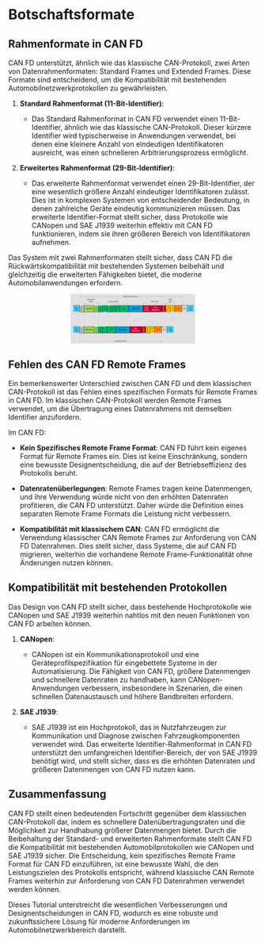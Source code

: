 # Botschaftsformate

## Rahmenformate in CAN FD

CAN FD unterstützt, ähnlich wie das klassische CAN-Protokoll, zwei Arten von Datenrahmenformaten: Standard Frames und Extended Frames. Diese Formate sind entscheidend, um die Kompatibilität mit bestehenden Automobilnetzwerkprotokollen zu gewährleisten.

1. **Standard Rahmenformat (11-Bit-Identifier)**:
   - Das Standard Rahmenformat in CAN FD verwendet einen 11-Bit-Identifier, ähnlich wie das klassische CAN-Protokoll. Dieser kürzere Identifier wird typischerweise in Anwendungen verwendet, bei denen eine kleinere Anzahl von eindeutigen Identifikatoren ausreicht, was einen schnelleren Arbitrierungsprozess ermöglicht.

2. **Erweitertes Rahmenformat (29-Bit-Identifier)**:
   - Das erweiterte Rahmenformat verwendet einen 29-Bit-Identifier, der eine wesentlich größere Anzahl eindeutiger Identifikatoren zulässt. Dies ist in komplexen Systemen von entscheidender Bedeutung, in denen zahlreiche Geräte eindeutig kommunizieren müssen. Das erweiterte Identifier-Format stellt sicher, dass Protokolle wie CANopen und SAE J1939 weiterhin effektiv mit CAN FD funktionieren, indem sie ihren größeren Bereich von Identifikatoren aufnehmen.

Das System mit zwei Rahmenformaten stellt sicher, dass CAN FD die Rückwärtskompatibilität mit bestehenden Systemen beibehält und gleichzeitig die erweiterten Fähigkeiten bietet, die moderne Automobilanwendungen erfordern.

<img src="./image/README/1712277018285.png" alt="CAN-Netzwerk" style="max-width:50%; display: block; margin: 0 auto;" />

## Fehlen des CAN FD Remote Frames

Ein bemerkenswerter Unterschied zwischen CAN FD und dem klassischen CAN-Protokoll ist das Fehlen eines spezifischen Formats für Remote Frames in CAN FD. Im klassischen CAN-Protokoll werden Remote Frames verwendet, um die Übertragung eines Datenrahmens mit demselben Identifier anzufordern.

Im CAN FD:

- **Kein Spezifisches Remote Frame Format**: CAN FD führt kein eigenes Format für Remote Frames ein. Dies ist keine Einschränkung, sondern eine bewusste Designentscheidung, die auf der Betriebseffizienz des Protokolls beruht.
  
- **Datenratenüberlegungen**: Remote Frames tragen keine Datenmengen, und ihre Verwendung würde nicht von den erhöhten Datenraten profitieren, die CAN FD unterstützt. Daher würde die Definition eines separaten Remote Frame Formats die Leistung nicht verbessern.

- **Kompatibilität mit klassischem CAN**: CAN FD ermöglicht die Verwendung klassischer CAN Remote Frames zur Anforderung von CAN FD Datenrahmen. Dies stellt sicher, dass Systeme, die auf CAN FD migrieren, weiterhin die vorhandene Remote Frame-Funktionalität ohne Änderungen nutzen können.

## Kompatibilität mit bestehenden Protokollen

Das Design von CAN FD stellt sicher, dass bestehende Hochprotokolle wie CANopen und SAE J1939 weiterhin nahtlos mit den neuen Funktionen von CAN FD arbeiten können.

1. **CANopen**:
   - CANopen ist ein Kommunikationsprotokoll und eine Geräteprofilspezifikation für eingebettete Systeme in der Automatisierung. Die Fähigkeit von CAN FD, größere Datenmengen und schnellere Datenraten zu handhaben, kann CANopen-Anwendungen verbessern, insbesondere in Szenarien, die einen schnellen Datenaustausch und höhere Bandbreiten erfordern.

2. **SAE J1939**:
   - SAE J1939 ist ein Hochprotokoll, das in Nutzfahrzeugen zur Kommunikation und Diagnose zwischen Fahrzeugkomponenten verwendet wird. Das erweiterte Identifier-Rahmenformat in CAN FD unterstützt den umfangreichen Identifier-Bereich, der von SAE J1939 benötigt wird, und stellt sicher, dass es die erhöhten Datenraten und größeren Datenmengen von CAN FD nutzen kann.

## Zusammenfassung

CAN FD stellt einen bedeutenden Fortschritt gegenüber dem klassischen CAN-Protokoll dar, indem es schnellere Datenübertragungsraten und die Möglichkeit zur Handhabung größerer Datenmengen bietet. Durch die Beibehaltung der Standard- und erweiterten Rahmenformate stellt CAN FD die Kompatibilität mit bestehenden Automobilprotokollen wie CANopen und SAE J1939 sicher. Die Entscheidung, kein spezifisches Remote Frame Format für CAN FD einzuführen, ist eine bewusste Wahl, die den Leistungszielen des Protokolls entspricht, während klassische CAN Remote Frames weiterhin zur Anforderung von CAN FD Datenrahmen verwendet werden können.

Dieses Tutorial unterstreicht die wesentlichen Verbesserungen und Designentscheidungen in CAN FD, wodurch es eine robuste und zukunftssichere Lösung für moderne Anforderungen im Automobilnetzwerkbereich darstellt.